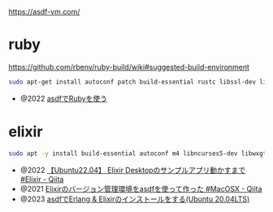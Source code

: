 https://asdf-vm.com/


# ruby

https://github.com/rbenv/ruby-build/wiki#suggested-build-environment

```sh
sudo apt-get install autoconf patch build-essential rustc libssl-dev libyaml-dev libreadline6-dev zlib1g-dev libgmp-dev libncurses5-dev libffi-dev libgdbm6 libgdbm-dev libdb-dev uuid-dev
```

- @2022 [asdfでRubyを使う](https://zenn.dev/kentarok/articles/bc196b7bd196ce)

# elixir

```sh
sudo apt -y install build-essential autoconf m4 libncurses5-dev libwxgtk3.0-gtk3-dev libgl1-mesa-dev libglu1-mesa-dev libpng-dev libssh-dev unixodbc-dev xsltproc fop libxml2-utils libncurses-dev openjdk-11-jdk
```

- @2022 [【Ubuntu22.04】 Elixir Desktopのサンプルアプリ動かすまで #Elixir - Qiita](https://qiita.com/GeekMasahiro/items/7acab273ff5f5ffe794c)
- @2021 [Elixirのバージョン管理環境をasdfを使って作った #MacOSX - Qiita](https://qiita.com/nishiuchikazuma/items/b9d319732ddb540fd990)
- @2023 [asdfでErlang & Elixirのインストールをする(Ubuntu 20.04LTS)](https://zenn.dev/ito_shigeru/scraps/d467aae483b1b3)

